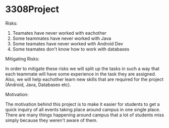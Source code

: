# 3308Project



Risks:
  1. Teamates have never worked with eachother
  2. Some teammates have never worked with Java
  3. Some teamates have never worked with Android Dev
  4. Some teamates don't know how to work with databases

Mitigating Risks:

In order to mitigate these risks we will split up the tasks in such a way that each teammate will have some experience in the task they are assigned. Also, we will help eachother learn new skills that are required for the project (Android, Java, Databases etc). 

Motivation:

The motivation behind this project is to make it easier for students to get a quick inquiry of all events taking place around campus in one single place. There are many things happening around campus that a lot of students miss simply because they weren't aware of them.   
